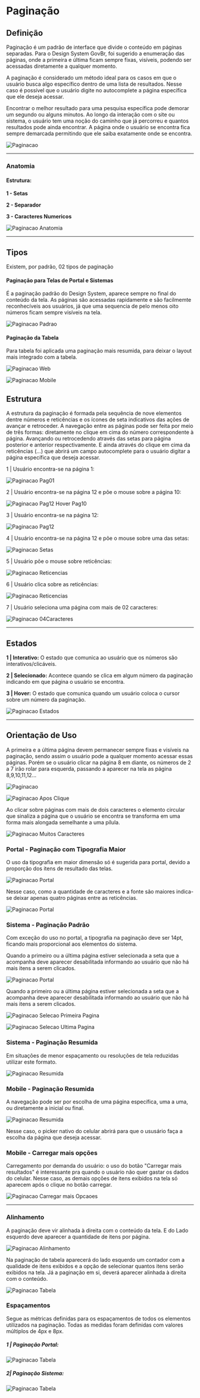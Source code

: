 # Paginação

## Definição


Paginação é um padrão de interface que divide o conteúdo em páginas separadas. Para o Design System GovBr, foi sugerido a enumeração das páginas, onde a primeira e última ficam sempre fixas, visíveis, podendo ser acessadas diretamente a qualquer momento.  

A paginação é considerado um método ideal para os casos em que o usuário busca algo específico dentro de uma lista de resultados. Nesse caso é possível que o usuário digite no autocomplete a página específica que ele deseja acessar.

Encontrar o melhor resultado para uma pesquisa específica pode demorar um segundo ou alguns minutos. Ao longo da interação com o site ou sistema, o usuário tem uma noção do caminho que já percorreu e quantos resultados pode ainda encontrar.  A página onde o usuário se encontra fica sempre demarcada permitindo que ele saiba exatamente onde se encontra.


![Paginacao](imagens/PaginacaoPadrao.png)

------------
### Anatomia

#### Estrutura:
**1 - Setas**

**2 - Separador**

**3 - Caracteres Numericos**


![Paginacao Anatomia](imagens/Paginacao_Anatomia.png)



------------

## Tipos 
Existem, por padrão, 02 tipos de paginação

#### Paginação para Telas de Portal e Sistemas
É a paginação padrão do Design System, aparece sempre no final do conteúdo da tela. As páginas são acessadas rapidamente e são facilmemte reconhecíveis aos usuários, já que uma sequencia de pelo menos oito números ficam sempre visíveis na tela.

![Paginacao Padrao](imagens/PaginacaoPadrao.png)


#### Paginação da Tabela 
Para tabela foi aplicada uma paginação mais resumida, para deixar o layout mais integrado com a tabela.


![Paginacao Web](imagens/PaginacaoTabelas_Web.png)

![Paginacao Mobile](imagens/PaginacaoTabelas_Mobile.png)


## Estrutura 

A estrutura da paginação é formada pela sequência de nove elementos dentre números e reticências e os ícones de seta indicativos das ações de avançar e retroceder.  A navegação entre as páginas pode ser feita por meio de três formas: diretamente no clique em cima do número correspondente à página. Avançando ou retrocedendo através das setas para página posterior e anterior respectivamente. E ainda através do clique em cima da reticências (…) que abrirá um campo autocomplete para o usuário digitar a página específica que deseja acessar.  

1 | Usuário encontra-se na página 1:

![Paginacao Pag01](imagens/Paginacao_Selecionada_Pag01.png)

2 | Usuário encontra-se na página 12 e põe o mouse sobre a página 10:

![Paginacao Pag12 Hover Pag10](imagens/Paginacao_OnMouseOver_Pag12.png)


3 | Usuário encontra-se na página 12:

![Paginacao Pag12](imagens/Paginacao_Selecionada_Pag12.png)


4 | Usuário encontra-se na página 12 e põe o mouse sobre uma das setas:

![Paginacao Setas](imagens/Paginacao_OnMouseOver_Setas.png)


5 | Usuário põe o mouse sobre reticências:

![Paginacao Reticencias](imagens/Paginacao_OnMouseOver_Reticências.png)

6 | Usuário clica sobre as reticências:

![Paginacao Reticencias](imagens/Paginacao_Clique_Reticências.png)


7 | Usuário seleciona uma página com mais de 02 caracteres:

![Paginacao 04Caracteres](imagens/Paginacao_Selecionada_Mais02Caracteres.png)

------------

## Estados

**1 | Interativo:**
O estado que comunica ao usuário que os números são interativos/clicáveis.

**2 | Selecionado:**
Acontece quando se clica em algum número da paginação indicando em que página o usuário se encontra.

**3 | Hover:**
O estado que comunica quando um usuário coloca o cursor sobre um número da paginação. 

![Paginacao Estados](imagens/Paginacao_Estados.png) 



-----------
##  Orientação de Uso

A primeira e a última página devem permanecer sempre fixas e visíveis na  paginação, sendo assim o usuário pode a qualquer momento acessar essas páginas. Porém se o usuário clicar na página 8 em diante,  os números de 2 a 7 irão rolar para esquerda, passando a aparecer na tela as página 8,9,10,11,12… 


![Paginacao](imagens/Paginacao_PrimeiraeUltima_PaginasFixas.png) 

![Paginacao Apos Clique](imagens/Paginacao_RolagemAposClique.png)


Ao clicar sobre páginas com mais de dois caracteres o elemento circular que sinaliza a página que o usuário se encontra se transforma em uma forma mais alongada semelhante a uma pílula. 

![Paginacao Muitos Caracteres](imagens/Paginacao_Selecionada_Mais02Caracteres.png)



### Portal - Paginação com Tipografia Maior

O uso da tipografia em maior dimensão só é sugerida para portal, devido a proporção dos itens de resultado das telas.


![Paginacao Portal](imagens/Paginacao_Portal.png)

Nesse caso, como a quantidade de caracteres e a fonte são maiores indica-se deixar apenas quatro páginas entre as reticências.

![Paginacao Portal](imagens/Paginacao_Portal_Maisde02Caracteres.png)


### **Sistema - Paginação Padrão** 

Com exceção do uso no portal, a tipografia na paginação deve ser 14pt, ficando mais proporcional aos elementos do sistema. 

Quando a primeiro ou a última página estiver selecionada a seta que a acompanha deve aparecer desabilitada informando ao usuário que não há mais itens a serem clicados.

![Paginacao Portal](imagens/Paginacao_Portal_Maisde02Caracteres.png)

Quando a primeiro ou a última página estiver selecionada a seta que a acompanha deve aparecer desabilitada informando
ao usuário que não há mais itens a serem clicados.

![Paginacao Selecao Primeira Pagina](imagens/Paginacao_Selecionada_Pag01.png)

![Paginacao Selecao Ultima Pagina](imagens/Paginacao_SelecaoUltimaPagina.png)


### **Sistema - Paginação Resumida**

Em situações de menor espaçamento ou resoluções de tela reduzidas utilizar este formato.

![Paginacao Resumida](imagens/PaginacaoResumida_Mobile.png)


### Mobile - Paginação Resumida

A navegação pode ser por escolha de uma página específica, uma a uma, ou diretamente a inicial ou final. 

![Paginacao Resumida](imagens/PaginacaoResumida_Mobile_SelecaoPagina.png)

Nesse caso, o picker nativo do celular abrirá para que o ususário faça a escolha da página que deseja acessar.


### Mobile - Carregar mais opções 

 Carregamento por demanda do usuário: o uso do botão "Carregar mais resultados" é interessante pra quando o usuário não quer gastar os dados do celular. Nesse caso, as demais opções de itens exibidos na tela só aparecem após o clique no botão carregar.


![Paginacao Carregar mais Opcaoes](imagens/Paginacao_CarregarMaisOpcoes.png)


__________

### Alinhamento

A paginação deve vir alinhada à direita com o conteúdo da tela. E do Lado esquerdo deve aparecer a quantidade de itens por página. 

![Paginacao Alinhamento](imagens/Paginacao_Portal_Exemplo.png)

Na paginação de tabela aparecerá do lado esquerdo um contador com a qualidade de itens exibidos e a opção de selecionar quantos itens serão exibidos na tela. Já a paginação em si, deverá aparecer alinhada à direita com o conteúdo. 

![Paginacao Tabela](imagens/Paginacao_SelecaoPrimeiraPagina_Exemplo.png)


### Espaçamentos

Segue as métricas definidas para os espaçamentos de todos os elementos utilizados na paginação. Todas as medidas foram definidas com valores múltiplos de 4px e 8px.

##### 1 | Paginação Portal:
![Paginacao Tabela](imagens/PaginacaoPortal_MargemMinima.png)


##### 2| Paginação Sistema:
![Paginacao Tabela](imagens/PaginacaoSistema_MargemMinima.png)